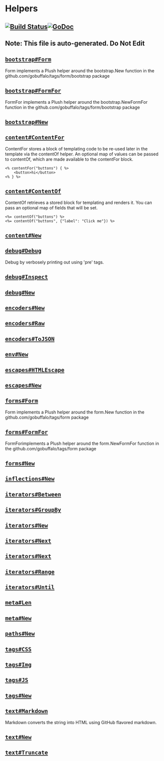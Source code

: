 # Helpers

[![Build Status](https://dev.azure.com/markbates/buffalo/_apis/build/status/gobuffalo.helpers?branchName=master)](https://dev.azure.com/markbates/buffalo/_build/latest?definitionId=49&branchName=master)[![GoDoc](https://godoc.org/github.com/gobuffalo/helpers?status.svg)](https://godoc.org/github.com/gobuffalo/helpers)
---
Note: This file is auto-generated. Do Not Edit
---


## [`bootstrap#Form`](https://godoc.org/github.com/gobuffalo/helpers/forms/bootstrap#Form)
<p>Form implements a Plush helper around the
bootstrap.New function in the github.com/gobuffalo/tags/form/bootstrap package</p>


## [`bootstrap#FormFor`](https://godoc.org/github.com/gobuffalo/helpers/forms/bootstrap#FormFor)
<p>FormFor implements a Plush helper around the
bootstrap.NewFormFor function in the github.com/gobuffalo/tags/form/bootstrap package</p>


## [`bootstrap#New`](https://godoc.org/github.com/gobuffalo/helpers/forms/bootstrap#New)


## [`content#ContentFor`](https://godoc.org/github.com/gobuffalo/helpers/content#ContentFor)
<p>ContentFor stores a block of templating code to be re-used later in the template
via the contentOf helper.
An optional map of values can be passed to contentOf,
which are made available to the contentFor block.</p>

<pre><code>&lt;% contentFor(&#34;buttons&#34;) { %&gt;
    &lt;button&gt;hi&lt;/button&gt;
&lt;% } %&gt;
</code></pre>


## [`content#ContentOf`](https://godoc.org/github.com/gobuffalo/helpers/content#ContentOf)
<p>ContentOf retrieves a stored block for templating and renders it.
You can pass an optional map of fields that will be set.</p>

<pre><code>&lt;%= contentOf(&#34;buttons&#34;) %&gt;
&lt;%= contentOf(&#34;buttons&#34;, {&#34;label&#34;: &#34;Click me&#34;}) %&gt;
</code></pre>


## [`content#New`](https://godoc.org/github.com/gobuffalo/helpers/content#New)


## [`debug#Debug`](https://godoc.org/github.com/gobuffalo/helpers/debug#Debug)
<p>Debug by verbosely printing out using &#39;pre&#39; tags.</p>


## [`debug#Inspect`](https://godoc.org/github.com/gobuffalo/helpers/debug#Inspect)


## [`debug#New`](https://godoc.org/github.com/gobuffalo/helpers/debug#New)


## [`encoders#New`](https://godoc.org/github.com/gobuffalo/helpers/encoders#New)


## [`encoders#Raw`](https://godoc.org/github.com/gobuffalo/helpers/encoders#Raw)


## [`encoders#ToJSON`](https://godoc.org/github.com/gobuffalo/helpers/encoders#ToJSON)


## [`env#New`](https://godoc.org/github.com/gobuffalo/helpers/env#New)


## [`escapes#HTMLEscape`](https://godoc.org/github.com/gobuffalo/helpers/escapes#HTMLEscape)


## [`escapes#New`](https://godoc.org/github.com/gobuffalo/helpers/escapes#New)


## [`forms#Form`](https://godoc.org/github.com/gobuffalo/helpers/forms#Form)
<p>Form implements a Plush helper around the
form.New function in the github.com/gobuffalo/tags/form package</p>


## [`forms#FormFor`](https://godoc.org/github.com/gobuffalo/helpers/forms#FormFor)
<p>FormForimplements a Plush helper around the
form.NewFormFor function in the github.com/gobuffalo/tags/form package</p>


## [`forms#New`](https://godoc.org/github.com/gobuffalo/helpers/forms#New)


## [`inflections#New`](https://godoc.org/github.com/gobuffalo/helpers/inflections#New)


## [`iterators#Between`](https://godoc.org/github.com/gobuffalo/helpers/iterators#Between)


## [`iterators#GroupBy`](https://godoc.org/github.com/gobuffalo/helpers/iterators#GroupBy)


## [`iterators#New`](https://godoc.org/github.com/gobuffalo/helpers/iterators#New)


## [`iterators#Next`](https://godoc.org/github.com/gobuffalo/helpers/iterators#Next)


## [`iterators#Next`](https://godoc.org/github.com/gobuffalo/helpers/iterators#Next)


## [`iterators#Range`](https://godoc.org/github.com/gobuffalo/helpers/iterators#Range)


## [`iterators#Until`](https://godoc.org/github.com/gobuffalo/helpers/iterators#Until)


## [`meta#Len`](https://godoc.org/github.com/gobuffalo/helpers/meta#Len)


## [`meta#New`](https://godoc.org/github.com/gobuffalo/helpers/meta#New)


## [`paths#New`](https://godoc.org/github.com/gobuffalo/helpers/paths#New)


## [`tags#CSS`](https://godoc.org/github.com/gobuffalo/helpers/tags#CSS)


## [`tags#Img`](https://godoc.org/github.com/gobuffalo/helpers/tags#Img)


## [`tags#JS`](https://godoc.org/github.com/gobuffalo/helpers/tags#JS)


## [`tags#New`](https://godoc.org/github.com/gobuffalo/helpers/tags#New)


## [`text#Markdown`](https://godoc.org/github.com/gobuffalo/helpers/text#Markdown)
<p>Markdown converts the string into HTML using GitHub flavored markdown.</p>


## [`text#New`](https://godoc.org/github.com/gobuffalo/helpers/text#New)


## [`text#Truncate`](https://godoc.org/github.com/gobuffalo/helpers/text#Truncate)


